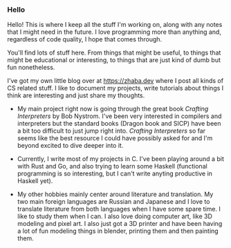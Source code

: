 ### Hello

Hello!  This is where I keep all the stuff I'm working on, along with any notes that I might need in the future.  I love programming more than anything and, 
regardless of code quality, I hope that comes through. 

You'll find lots of stuff here.  From things that might be useful, to things that might be educational or interesting, to things that are just kind of dumb but
fun nonetheless.

I've got my own little blog over at https://zhaba.dev where I post all kinds of CS related stuff. I like to document my projects, write tutorials about things I 
think are interesting and just share my thoughts.  

- My main project right now is going through the great book *Crafting Interpreters* by Bob Nystrom.  I've been very interested in compilers and interpreters
  but the standard books (Dragon book and SICP) have been a bit too difficult to just jump right into.  *Crafting Interpreters* so far seems like the best 
  resource I could have possibly asked for and I'm beyond excited to dive deeper into it.
  
-  Currently, I write most of my projects in C.  I've been playing around a bit with Rust and Go, and also trying to learn some Haskell (functional programming
   is so interesting, but I can't write anyting productive in Haskell yet).
  
- My other hobbies mainly center around literature and translation.  My two main foreign languages are Russian and Japanese and I love to translate 
  literature from both languages when I have some spare time.  I like to study them when I can.  I also love doing computer art, like 3D modeling 
  and pixel art.  I also just got a 3D printer and have been having a lot of fun modeling things in blender, printing them and then painting them.

<!--
**kmg731/kmg731** is a ✨ _special_ ✨ repository because its `README.md` (this file) appears on your GitHub profile.

Here are some ideas to get you started:

- 🔭 I’m currently working on ...
- 🌱 I’m currently learning ...
- 👯 I’m looking to collaborate on ...
- 🤔 I’m looking for help with ...
- 💬 Ask me about ...
- 📫 How to reach me: ...
- 😄 Pronouns: ...
- ⚡ Fun fact: ...
-->
